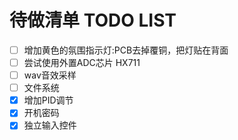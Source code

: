 # 待做清单 TODO LIST

- [ ] 增加黄色的氛围指示灯:PCB去掉覆铜，把灯贴在背面
- [ ] 尝试使用外置ADC芯片 HX711
- [ ] wav音效采样
- [ ] 文件系统
- [x] 增加PID调节
- [x] 开机密码
- [x] 独立输入控件

